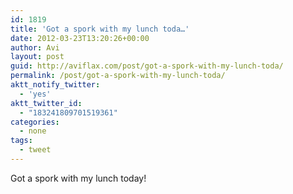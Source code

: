 ```yaml
---
id: 1819
title: 'Got a spork with my lunch toda…'
date: 2012-03-23T13:20:26+00:00
author: Avi
layout: post
guid: http://aviflax.com/post/got-a-spork-with-my-lunch-toda/
permalink: /post/got-a-spork-with-my-lunch-toda/
aktt_notify_twitter:
  - 'yes'
aktt_twitter_id:
  - "183241809701519361"
categories:
  - none
tags:
  - tweet
---
```

Got a spork with my lunch today!